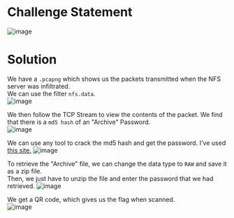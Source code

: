 # Challenge Statement
![image](https://github.com/user-attachments/assets/63fdfcec-b457-4b68-8d25-83f64f5005aa)

# Solution
We have a `.pcapng` which shows us the packets transmitted when the NFS server was infiltrated.  
We can use the filter `nfs.data`.  
![image](https://github.com/user-attachments/assets/2a0207e6-3fd0-45dd-ac68-de855cf213b5)

We then follow the TCP Stream to view the contents of the packet. We find that there is a `md5 hash` of an "Archive" Password.  
![image](https://github.com/user-attachments/assets/5a52a807-7263-429f-a31b-1c9d38428248)

We can use any tool to crack the md5 hash and get the password. I've used [this site.](https://crackstation.net/)
![image](https://github.com/user-attachments/assets/9a16e44f-867c-44d5-b1c4-36acf6a0cbda)

To retrieve the "Archive" file, we can change the data type to `RAW` and save it as a zip file.  
Then, we just have to unzip the file and enter the password that we had retrieved. 
![image](https://github.com/user-attachments/assets/25cfd7b5-c8f9-4798-8ac0-f6adaa4221fb)

We get a QR code, which gives us the flag when scanned.  
![image](https://github.com/user-attachments/assets/e47d78bb-540c-4708-a46b-bdc55a4badab)
